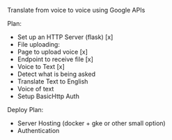 Translate from voice to voice using Google APIs

Plan:
  - Set up an HTTP Server (flask) [x]
  - File uploading:
   - Page to upload voice [x]
   - Endpoint to receive file [x]
  - Voice to Text [x]
  - Detect what is being asked
  - Translate Text to English
  - Voice of text
  - Setup BasicHttp Auth  

Deploy Plan:
  - Server Hosting (docker + gke or other small option)
  - Authentication
